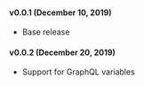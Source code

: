 #### v0.0.1 (December 10, 2019)
* Base release

#### v0.0.2 (December 20, 2019)
* Support for GraphQL variables